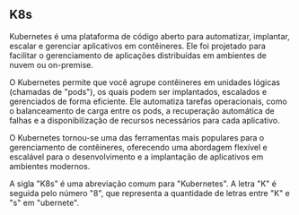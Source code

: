 ## K8s

Kubernetes é uma plataforma de código aberto para automatizar, implantar, escalar e gerenciar aplicativos em contêineres. Ele foi projetado para facilitar o gerenciamento de aplicações distribuídas em ambientes de nuvem ou on-premise.

O Kubernetes permite que você agrupe contêineres em unidades lógicas (chamadas de "pods"), os quais podem ser implantados, escalados e gerenciados de forma eficiente. Ele automatiza tarefas operacionais, como o balanceamento de carga entre os pods, a recuperação automática de falhas e a disponibilização de recursos necessários para cada aplicativo.

O Kubernetes tornou-se uma das ferramentas mais populares para o gerenciamento de contêineres, oferecendo uma abordagem flexível e escalável para o desenvolvimento e a implantação de aplicativos em ambientes modernos.

A sigla "K8s" é uma abreviação comum para "Kubernetes". A letra "K" é seguida pelo número "8", que representa a quantidade de letras entre "K" e "s" em "ubernete".